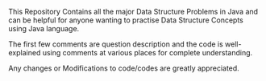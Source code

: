This Repository Contains all the major Data Structure Problems in Java and can be helpful for anyone wanting to practise Data Structure Concepts using Java language.

The first few comments are question description and the code is well-explained using comments at various places for complete understanding.

Any changes or Modifications to code/codes are greatly appreciated.
